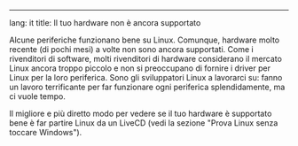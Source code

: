 

---
lang: it
title: Il tuo hardware non è ancora supportato</h2>

Alcune periferiche funzionano bene su Linux. Comunque, hardware 
molto recente (di pochi mesi) a volte non sono ancora supportati. 
Come i rivenditori di software, molti rivenditori di hardware considerano 
il mercato Linux ancora troppo piccolo e non si preoccupano di fornire i 
driver per Linux per la loro periferica. Sono gli sviluppatori Linux a 
lavorarci su: fanno un lavoro terrificante per far funzionare ogni periferica 
splendidamente, ma ci vuole tempo. 

Il migliore e più diretto modo per vedere se il tuo hardware è 
supportato bene è far partire Linux da un LiveCD (vedi la sezione 
"Prova Linux senza toccare Windows").

